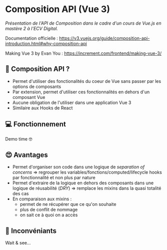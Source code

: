 # Composition API (Vue 3)

_Présentation de l'API de Composition dans le cadre d'un cours de Vue.js en mastère 2 à l'ECV Digital._

Documentation officielle :
https://v3.vuejs.org/guide/composition-api-introduction.html#why-composition-api

Making Vue 3 by Evan You : https://increment.com/frontend/making-vue-3/

## 🧐 Composition API ?

- Permet d'utiliser des fonctionalités du coeur de Vue sans passer par les options de composants
- Par extension, permet d'utiliser ces fonctionnalités en dehors d'un composant Vue
- Aucune obligation de l'utiliser dans une application Vue 3
- Similaire aux Hooks de React

## 💻 Fonctionnement

Demo time 🤓

## 😍 Avantages

- Permet d'organiser son code dans une logique de _separation of concerns_ => regrouper les variables/fonctions/computed/lifecycle hooks par fonctionnalité et non plus par nature
- Permet d'extraire de la logique en dehors des composants dans une logique de réusabilité (_DRY_) => remplace les mixins dans la quasi totalité des cas
- En comparaison aux mixins :
  - permet de ne récupérer que ce qu'on souhaite
  - plus de conflit de nommage
  - on sait ce à quoi on a accès

## 🥵 Inconvéniants

Wait & see...
